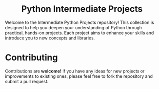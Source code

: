 <h1 align="center">Python Intermediate Projects</h1>

Welcome to the Intermediate Python Projects repository! This collection is designed to help you deepen your understanding of Python through practical, hands-on projects. Each project aims to enhance your skills and introduce you to new concepts and libraries.


# Contributing

Contributions are **welcome!** If you have any ideas for new projects or improvements to existing ones, please feel free to fork the repository and submit a pull request.
